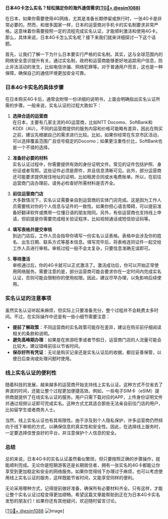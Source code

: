 **日本4G卡怎么实名？轻松搞定你的海外通信需求[[TG💪+ @esim1088](https://t.me/s/esim1088)]**

在日本，如果你需要使用4G网络，尤其是准备长期停留或旅行时，一张4G卡是非常必要的。然而，和很多国家一样，日本的运营商对手机卡的实名制要求非常严格。这意味着你需要按照一定的流程完成实名认证，才能顺利激活和使用4G卡。那么，具体来说，日本4G卡怎么实名呢？接下来我们就来详细探讨一下这个话题。

首先，让我们了解一下为什么日本要实行严格的实名制。其实，这与全球范围内的网络安全意识提升有关。通过实名制，政府和运营商能够更好地追踪用户信息，防止非法活动的发生，比如电信诈骗、网络犯罪等。对于普通用户而言，这也是一种保障，确保自己的通信环境更加安全可靠。

### 日本4G卡实名的具体步骤

在日本购买4G卡后，通常会附带一份详细的说明书，上面会明确指出实名认证所需的步骤。一般来说，实名认证的过程大致如下：

1. **选择合适的运营商**  
   在日本，主要有几家主流的4G运营商，比如NTT Docomo、SoftBank和KDDI（AU）。不同的运营商提供的服务内容和价格可能略有差异，因此在购买之前，建议先根据自己的需求进行比较。比如，如果你经常在东京市区活动，可以选择覆盖范围广且信号稳定的Docomo；如果更注重性价比，SoftBank也是一个不错的选择。

2. **准备好必要的材料**  
   实名认证过程中，你需要提供有效的身份证明文件。常见的证件包括护照、身份证或者驾照。这些证件必须是原件，并且信息清晰可见。此外，部分运营商还可能要求提供居住地址的证明，比如租房合同或水电费账单。所以，在前往运营商门店办理前，请务必检查好所需材料是否齐全。

3. **前往运营商门店**  
   大多数情况下，实名认证需要亲自到运营商的实体门店完成。这是因为工作人员需要核对你的个人信息与证件的一致性。如果你担心语言障碍，可以提前准备好翻译软件或携带一位懂日语的朋友陪同。另外，有些运营商也支持线上申请，但前提是你需要完成相关验证程序，比如视频通话或短信验证码等。

4. **填写表格并提交审核**  
   到达门店后，工作人员会指导你填写一份实名认证表格。表格中会涉及你的姓名、出生日期、联系方式等基本信息。填写完毕后，将表格连同证件一起交给工作人员进行审核。审核过程一般不会太复杂，只要信息准确无误即可。

5. **等待激活**  
   审核通过后，你的4G卡就可以正式激活了。激活成功后，你可以开始正常使用网络服务。需要注意的是，部分运营商可能会要求你在一定时间内完成实名认证，否则可能会限制你的使用权限。因此，建议尽早办理，以免影响后续使用。

### 实名认证的注意事项

虽然实名认证听起来麻烦，但实际上只要准备充分，整个过程并不会耗费太多时间。不过，在实际操作中还是有一些小细节需要注意：

- **提前了解政策**：不同运营商的实名政策可能存在差异，建议在购买前仔细阅读相关的条款和说明。
- **避免高峰期办理**：如果是在旅游旺季或者节假日，运营商门店的人流量可能会比较大，建议错峰前往以节省时间。
- **保存好所有凭证**：无论是购买记录还是实名认证后的收据，都应妥善保管，以便日后查询或处理问题时使用。

### 线上实名认证的便利性

随着科技的发展，越来越多的运营商开始支持线上实名认证。这种方式不仅省去了奔波的时间，还能让整个过程更加便捷高效。例如，一些电子SIM卡（eSIM）提供商就提供了在线实名认证的服务。用户只需下载对应的APP，上传身份证明文件并通过视频认证即可完成实名。这种方式尤其适合那些无法亲自前往门店的用户，比如留学生或者商务人士。

当然，线上实名认证也有其局限性。由于涉及到个人隐私保护，许多运营商仍然倾向于线下审核的方式，以确保信息的真实性和安全性。因此，在选择线上服务时，一定要选择信誉良好的平台，并注意保护个人信息的安全。

### 总结

总的来说，日本4G卡的实名认证虽然看似繁琐，但只要按照正确的步骤操作，就能顺利完成。无论你是短期游客还是长期居住者，拥有一张实名的4G卡都能让你享受到更加稳定和安全的网络服务。如果你觉得线下办理过于麻烦，也可以考虑使用线上实名认证的服务，这样既能节省时间，又能享受同样的便利。

无论采用哪种方式，记得提前做好准备，确保所有必要材料齐全。只有这样，才能让整个实名认证过程变得更加顺畅。希望这篇文章能帮助到正在为日本4G卡实名发愁的朋友们！如果你还有其他疑问，欢迎随时留言讨论。

[[TG💪+ @esim1088](https://t.me/s/esim1088) ![Image](https://i.postimg.cc/4NQfJmqS/Snipaste-2025-05-13-00-14-12.png)]